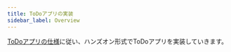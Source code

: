 ```yaml
---
title: ToDoアプリの実装
sidebar_label: Overview
---
```


[ToDoアプリの仕様](app-spec.md)に従い、ハンズオン形式でToDoアプリを実装していきます。
